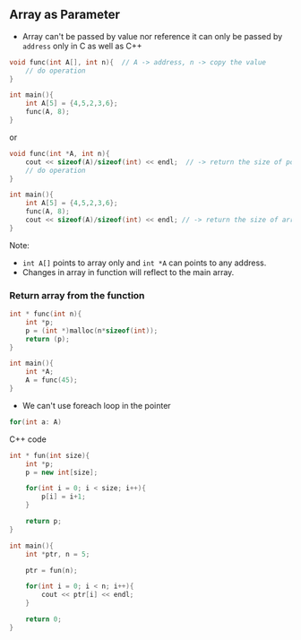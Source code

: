 ## Array as Parameter

- Array can't be passed by value nor reference it can only be passed by `address` only in C as well as C++

```C
void func(int A[], int n){  // A -> address, n -> copy the value
    // do operation
}

int main(){
    int A[5] = {4,5,2,3,6};
    func(A, 8);
}
```

or

```C
void func(int *A, int n){
    cout << sizeof(A)/sizeof(int) << endl;  // -> return the size of pointer
    // do operation
}

int main(){
    int A[5] = {4,5,2,3,6};
    func(A, 8);
    cout << sizeof(A)/sizeof(int) << endl; // -> return the size of array
}
```

Note: 
- `int A[]` points to array only and `int *A` can points to any address.
- Changes in array in function will reflect to the main array.


### **Return array from the function**

```C
int * func(int n){
    int *p;
    p = (int *)malloc(n*sizeof(int));
    return (p);
}

int main(){
    int *A;
    A = func(45);
}
```

- We can't use foreach loop in the pointer
```C++
for(int a: A)
```


C++ code

```C++
int * fun(int size){
    int *p;
    p = new int[size];

    for(int i = 0; i < size; i++){
        p[i] = i+1;
    }

    return p;
}

int main(){
    int *ptr, n = 5;

    ptr = fun(n);

    for(int i = 0; i < n; i++){
        cout << ptr[i] << endl;
    }

    return 0;
}

```